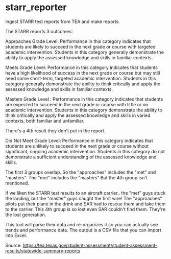 # starr_reporter
Ingest STARR test reports from TEA and make reports.

The STARR reports 3 outcomes:

Approaches Grade Level: Performance in this category indicates that students are likely to succeed in the next grade or course with targeted academic intervention. Students in this category generally demonstrate the ability to apply the assessed knowledge and skills in familiar contexts.

Meets Grade Level:  Performance in this category indicates that students have a high likelihood of success in the next grade or course but may still need some short-term, targeted academic intervention. Students in this category generally demonstrate the ability to think critically and apply the assessed knowledge and skills in familiar contexts.

Masters Grade Level : Performance in this category indicates that students are expected to succeed in the next grade or course with little or no academic intervention. Students in this category demonstrate the ability to think critically and apply the assessed knowledge and skills in varied contexts, both familiar and unfamiliar.

There's a 4th result they don't put in the report..

Did Not Meet Grade Level:  Performance in this category indicates that students are unlikely to succeed in the next grade or course without significant, ongoing academic intervention. Students in this category do not demonstrate a sufficient understanding of the assessed knowledge and skills.

The first 3 groups overlap.  So the "approaches" includes the "met" and "masters".  The "met" includes the "masters"  But the 4th group isn't mentioned.

If we liken the STARR test results to an aircraft carrier.. the "met" guys stuck the landing, but the "master" guys caught the first wire!  The "approaches" pilots put their plane in the drink and SAR had to rescue them and take them to the carrier.  This 4th group is so lost even SAR couldn't find them.  They're the lost generation.

This tool will parse their data and re-organizes it so you can actually see trends and performance data.  The output is a CSV file that you can import into Excel.

Source: https://tea.texas.gov/student-assessment/student-assessment-results/statewide-summary-reports



